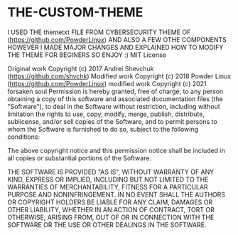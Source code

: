 # THE-CUSTOM-THEME
I USED THE themetxt FILE FROM CYBERSECURITY THEME OF  (https://github.com/PowderLinux) AND ALSO A FEW OTHE COMPONENTS HOWEVER I MADE MAJOR CHANGES AND EXPLAINED HOW TO MODIFY THE THEME FOR BEGINERS SO ENJOY :)
MIT License

Original work Copyright (c) 2017 Andrei Shevchuk (https://github.com/shvchk)
Modified work Copyright (c) 2018 Powder Linux (https://github.com/PowderLinux)
modified work Copyright (c) 2021 forsaken soul 
Permission is hereby granted, free of charge, to any person obtaining a copy
of this software and associated documentation files (the "Software"), to deal
in the Software without restriction, including without limitation the rights
to use, copy, modify, merge, publish, distribute, sublicense, and/or sell
copies of the Software, and to permit persons to whom the Software is
furnished to do so, subject to the following conditions:

The above copyright notice and this permission notice shall be included in all
copies or substantial portions of the Software.

THE SOFTWARE IS PROVIDED "AS IS", WITHOUT WARRANTY OF ANY KIND, EXPRESS OR
IMPLIED, INCLUDING BUT NOT LIMITED TO THE WARRANTIES OF MERCHANTABILITY,
FITNESS FOR A PARTICULAR PURPOSE AND NONINFRINGEMENT. IN NO EVENT SHALL THE
AUTHORS OR COPYRIGHT HOLDERS BE LIABLE FOR ANY CLAIM, DAMAGES OR OTHER
LIABILITY, WHETHER IN AN ACTION OF CONTRACT, TORT OR OTHERWISE, ARISING FROM,
OUT OF OR IN CONNECTION WITH THE SOFTWARE OR THE USE OR OTHER DEALINGS IN THE
SOFTWARE.

